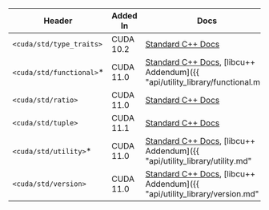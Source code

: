 | Header                   | Added In  | Docs |
|--------------------------|-----------|------|
| `<cuda/std/type_traits>` | CUDA 10.2 | [Standard C++ Docs](https://en.cppreference.com/w/cpp/header/type_traits) |
| `<cuda/std/functional>`* | CUDA 11.0 | [Standard C++ Docs](https://en.cppreference.com/w/cpp/header/functional), [libcu++ Addendum]({{ "api/utility_library/functional.md" | relative_url }}) |
| `<cuda/std/ratio>`       | CUDA 11.0 | [Standard C++ Docs](https://en.cppreference.com/w/cpp/header/ratio) |
| `<cuda/std/tuple>`       | CUDA 11.1 | [Standard C++ Docs](https://en.cppreference.com/w/cpp/header/tuple) |
| `<cuda/std/utility>`*    | CUDA 11.0 | [Standard C++ Docs](https://en.cppreference.com/w/cpp/header/utility), [libcu++ Addendum]({{ "api/utility_library/utility.md" | relative_url }}) |
| `<cuda/std/version>`     | CUDA 11.0 | [Standard C++ Docs](https://en.cppreference.com/w/cpp/header/version), [libcu++ Addendum]({{ "api/utility_library/version.md" | relative_url }}) |

